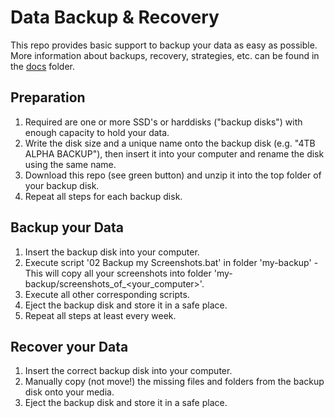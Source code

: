 Data Backup & Recovery
======================

This repo provides basic support to backup your data as easy as possible. More information about backups, recovery, strategies, etc. can be found in the [docs](docs) folder.

Preparation
-----------
1. Required are one or more SSD's or harddisks ("backup disks") with enough capacity to hold your data.
2. Write the disk size and a unique name onto the backup disk (e.g. "4TB ALPHA BACKUP"), then insert it into your computer and rename the disk using the same name.
3. Download this repo (see green button) and unzip it into the top folder of your backup disk.
4. Repeat all steps for each backup disk.

Backup your Data
----------------
1. Insert the backup disk into your computer.
2. Execute script '02 Backup my Screenshots.bat' in folder 'my-backup' - This will copy all your screenshots into folder 'my-backup/screenshots_of_<your_computer>'. 
3. Execute all other corresponding scripts.
4. Eject the backup disk and store it in a safe place.
5. Repeat all steps at least every week.

Recover your Data
-----------------
1. Insert the correct backup disk into your computer.
2. Manually copy (not move!) the missing files and folders from the backup disk onto your media.
3. Eject the backup disk and store it in a safe place.
